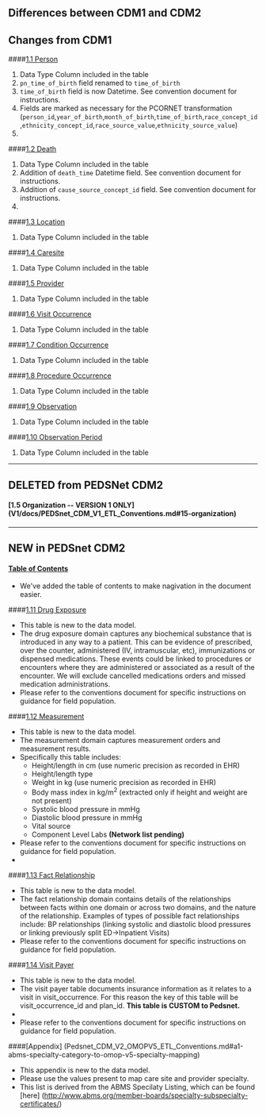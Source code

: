 ## Differences between CDM1 and CDM2

## Changes from CDM1
####[1.1 Person](Pedsnet_CDM_V2_OMOPV5_ETL_Conventions.md#11-person-1)
1. Data Type Column included in the table 
2. `pn_time_of_birth` field renamed to `time_of_birth`
3. `time_of_birth` field is now Datetime. See convention document for instructions.
4. Fields are marked as necessary for the PCORNET transformation (`person_id`,`year_of_birth`,`month_of_birth`,`time_of_birth`,`race_concept_id`,`ethnicity_concept_id`,`race_source_value`,`ethnicity_source_value`)
5. 
 
####[1.2 Death](Pedsnet_CDM_V2_OMOPV5_ETL_Conventions.md#12-death-1)
1. Data Type Column included in the table 
2. Addition of `death_time` Datetime field. See convention document for instructions.
3. Addition of `cause_source_concept_id` field. See convention document for instructions.
4. 

####[1.3 Location](Pedsnet_CDM_V2_OMOPV5_ETL_Conventions.md#13-location-1)
1. Data Type Column included in the table 

####[1.4 Caresite](Pedsnet_CDM_V2_OMOPV5_ETL_Conventions.md#14-care_site)
1. Data Type Column included in the table 

####[1.5 Provider](Pedsnet_CDM_V2_OMOPV5_ETL_Conventions.md#15-provider-1)
1. Data Type Column included in the table 

####[1.6 Visit Occurrence ](Pedsnet_CDM_V2_OMOPV5_ETL_Conventions.md#16-visit_occurrence)
1. Data Type Column included in the table 

####[1.7 Condition Occurrence](Pedsnet_CDM_V2_OMOPV5_ETL_Conventions.md#17-condition_occurrence)
1. Data Type Column included in the table 

####[1.8 Procedure Occurrence](Pedsnet_CDM_V2_OMOPV5_ETL_Conventions.md#18-procedure_occurrence)
1. Data Type Column included in the table 

####[1.9 Observation](Pedsnet_CDM_V2_OMOPV5_ETL_Conventions.md#19-observation-1)
1. Data Type Column included in the table 

####[1.10 Observation Period](Pedsnet_CDM_V2_OMOPV5_ETL_Conventions.md#110-observation-period-1)
1. Data Type Column included in the table 

***
## DELETED from PEDSNet CDM2

#### [1.5 Organization -- VERSION 1 ONLY] (V1/docs/PEDSnet_CDM_V1_ETL_Conventions.md#15-organization)

***
## NEW in PEDSnet CDM2

#### [Table of Contents](https://github.com/PEDSnet/Data_Models/blob/master/PEDSnet/V2/docs/Pedsnet_CDM_V2_OMOPV5_ETL_Conventions.md#table-of-contents)
- We've added the table of contents to make nagivation in the document easier.

####[1.11 Drug Exposure](Pedsnet_CDM_V2_OMOPV5_ETL_Conventions.md#111-drug-exposure-draft)
- This table is new to the data model.
- The drug exposure domain captures any biochemical substance that is introduced in any way to a patient. This can be evidence of prescribed, over the counter, administered (IV, intramuscular, etc), immunizations or dispensed medications. These events could be linked to procedures or encounters where they are administered or associated as a result of the encounter. We will exclude cancelled medications orders and missed medication administrations.
- Please refer to the conventions document for specific instructions on guidance for field population.
 
####[1.12 Measurement](Pedsnet_CDM_V2_OMOPV5_ETL_Conventions.md#112-measurement-draft)
- This table is new to the data model.
- The measurement domain captures measurement orders and measurement results.
- Specifically this table includes:
   - Height/length in cm (use numeric precision as recorded in EHR)
   - Height/length type
   - Weight in kg (use numeric precision as recorded in EHR)
   - Body mass index in kg/m<sup>2</sup> (extracted only if height and weight are not present)
   - Systolic blood pressure in mmHg
   - Diastolic blood pressure in mmHg
   - Vital source
   - Component Level Labs **(Network list pending)**
- Please refer to the conventions document for specific instructions on guidance for field population.
- 
####[1.13 Fact Relationship](Pedsnet_CDM_V2_OMOPV5_ETL_Conventions.md#113-fact-relationship-1)
- This table is new to the data model.
- The fact relationship domain contains details of the relationships between facts within one domain or across two domains, and the nature of the relationship. Examples of types of possible fact relationships include: BP relationships (linking systolic and diastolic blood pressures or linking previously split ED->Inpatient Visits)
- Please refer to the conventions document for specific instructions on guidance for field population.

####[1.14 Visit Payer](Pedsnet_CDM_V2_OMOPV5_ETL_Conventions.md#114-visit_payer)
- This table is new to the data model.
- The visit payer table documents insurance information as it relates to a visit in visit_occurrence. For this reason the key of this table will be visit_occurrence_id and plan_id. **This table is CUSTOM to Pedsnet.**
- 
- Please refer to the conventions document for specific instructions on guidance for field population.

 ####[Appendix] (Pedsnet_CDM_V2_OMOPV5_ETL_Conventions.md#a1-abms-specialty-category-to-omop-v5-specialty-mapping)
- This appendix is new to the data model.
- Please use the values present to map care site and provider specialty.
- This list is derived from the ABMS Specilaty Listing, which can be found [here] (http://www.abms.org/member-boards/specialty-subspecialty-certificates/)
